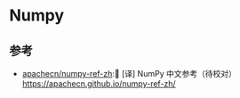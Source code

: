 # Numpy

## 参考

* [apachecn/numpy-ref-zh](https://github.com/apachecn/numpy-ref-zh):📖 [译] NumPy 中文参考（待校对） https://apachecn.github.io/numpy-ref-zh/
